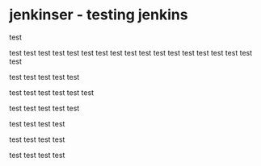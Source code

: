 # jenkinser - testing jenkins

test

test
test
test
test
test
test
test
test
test
test
test
test
test
test
test
test
test
test

test
test
test
test
test

test
test
test
test
test
test

test
test
test
test
test

test
test
test
test

test
test
test
test

test
test
test
test
